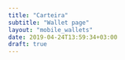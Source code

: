 ```yaml
---
title: "Carteira"
subtitle: "Wallet page"
layout: "mobile_wallets"
date: 2019-04-24T13:59:34+03:00
draft: true
---
```

